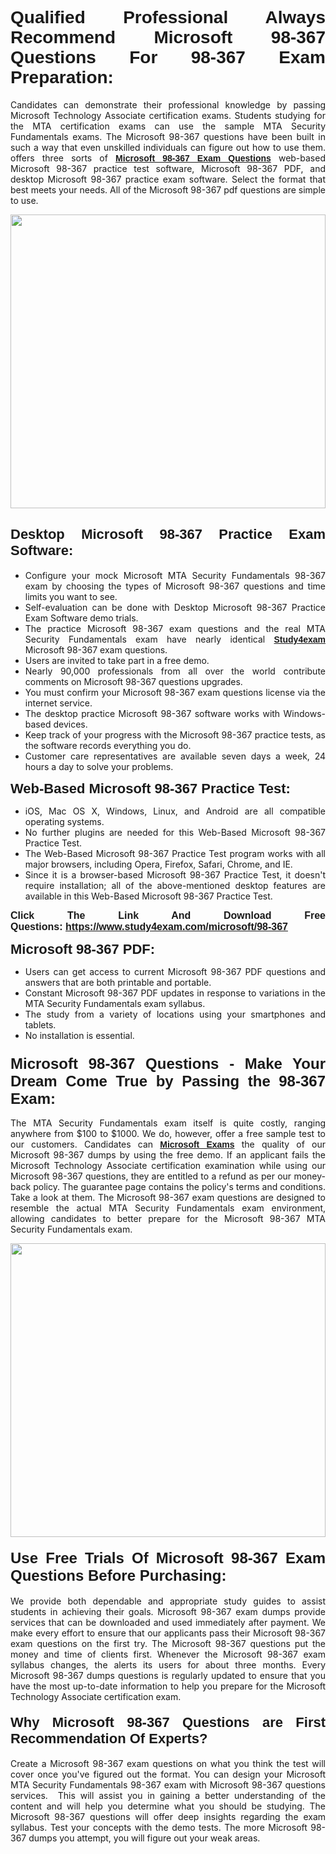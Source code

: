 <h1 style="text-align: justify;"><span style="font-family:Verdana,Geneva,sans-serif;"><strong>Qualified Professional Always Recommend Microsoft 98-367 Questions For 98-367 Exam Preparation:</strong></span></h1>

<p style="text-align: justify;">Candidates can demonstrate their professional knowledge by passing Microsoft Technology Associate certification exams. Students studying for the MTA certification exams can use the sample MTA Security Fundamentals exams. The Microsoft 98-367 questions have been built in such a way that even unskilled individuals can figure out how to use them. offers three sorts of <a href="https://www.study4exam.com/microsoft/98-367" target="_blank"><span style="font-family:Verdana,Geneva,sans-serif;"><strong>Microsoft 98-367 Exam Questions</strong></span></a> web-based Microsoft 98-367 practice test software, Microsoft 98-367 PDF, and desktop Microsoft 98-367 practice exam software. Select the format that best meets your needs. All of the Microsoft 98-367 pdf questions are simple to use.</p>

<p style="text-align: justify;"><a href="https://www.study4exam.com/microsoft/98-367" target="_blank"><img alt="" src="https://www.thequestionanswers.com/wp-content/uploads/2022/02/imgpsh_fullsize_anim-1.webp" style="width: 100%; height: 470px;" /></a></p>

<h2 style="text-align: justify;"><span style="font-family:Verdana,Geneva,sans-serif;"><strong><span style="font-size:22px;">Desktop Microsoft 98-367 Practice Exam Software:</span></strong></span></h2>

<ul>
	<li style="text-align: justify;">Configure your mock Microsoft MTA Security Fundamentals 98-367 exam by choosing the types of Microsoft 98-367 questions and time limits you want to see.</li>
	<li style="text-align: justify;">Self-evaluation can be done with Desktop Microsoft 98-367 Practice Exam Software demo trials.</li>
	<li style="text-align: justify;">The practice Microsoft 98-367 exam questions and the real MTA Security Fundamentals exam have nearly identical <a href="https://www.study4exam.com/" target="_blank"><span style="font-family:Verdana,Geneva,sans-serif;"><strong>Study4exam</strong></span></a> Microsoft 98-367 exam questions.</li>
	<li style="text-align: justify;">Users are invited to take part in a free demo.</li>
	<li style="text-align: justify;">Nearly 90,000 professionals from all over the world contribute comments on Microsoft 98-367 questions upgrades.</li>
	<li style="text-align: justify;">You must confirm your Microsoft 98-367 exam questions license via the internet service.</li>
	<li style="text-align: justify;">The desktop practice Microsoft 98-367 software works with Windows-based devices.</li>
	<li style="text-align: justify;">Keep track of your progress with the Microsoft 98-367 practice tests, as the software records everything you do.</li>
	<li style="text-align: justify;">Customer care representatives are available seven days a week, 24 hours a day to solve your problems.</li>
</ul>

<p style="text-align: justify;"><strong><span style="font-size:22px;"><span style="font-family:Verdana,Geneva,sans-serif;">Web-Based Microsoft 98-367 Practice Test:</span></span></strong></p>

<ul>
	<li style="text-align: justify;">iOS, Mac OS X, Windows, Linux, and Android are all compatible operating systems.</li>
	<li style="text-align: justify;">No further plugins are needed for this Web-Based Microsoft 98-367 Practice Test.</li>
	<li style="text-align: justify;">The Web-Based Microsoft 98-367 Practice Test program works with all major browsers, including Opera, Firefox, Safari, Chrome, and IE.</li>
	<li style="text-align: justify;">Since it is a browser-based Microsoft 98-367 Practice Test, it doesn't require installation; all of the above-mentioned desktop features are available in this Web-Based Microsoft 98-367 Practice Test.</li>
</ul>

<p style="text-align: justify;"><span style="font-size:16px;"><span style="font-family:Tahoma,Geneva,sans-serif;"><strong>Click The Link And Download Free Questions:</strong> <strong><a href="https://www.study4exam.com/microsoft/98-367" target="_blank">https://www.study4exam.com/microsoft/98-367</a></strong></span></span></p>

<p style="text-align: justify;"><strong><span style="font-size:22px;"><span style="font-family:Verdana,Geneva,sans-serif;">Microsoft 98-367 PDF:</span></span></strong></p>

<ul>
	<li style="text-align: justify;">Users can get access to current Microsoft 98-367 PDF questions and answers that are both printable and portable.</li>
	<li style="text-align: justify;">Constant Microsoft 98-367 PDF updates in response to variations in the MTA Security Fundamentals exam syllabus.</li>
	<li style="text-align: justify;">The study from a variety of locations using your smartphones and tablets.</li>
	<li style="text-align: justify;">No installation is essential.</li>
</ul>

<h3 style="text-align: justify;"><span style="font-family:Verdana,Geneva,sans-serif;"><strong><span style="font-size:24px;">Microsoft 98-367 Questions - Make Your Dream Come True by Passing the 98-367 Exam:</span></strong></span></h3>

<p style="text-align: justify;">The MTA Security Fundamentals exam itself is quite costly, ranging anywhere from $100 to $1000. We do, however, offer a free sample test to our customers. Candidates can <a href="https://www.study4exam.com/microsoft-exams" target="_blank"><span style="font-family:Verdana,Geneva,sans-serif;"><strong>Microsoft Exams</strong></span></a> the quality of our Microsoft 98-367 dumps by using the free demo. If an applicant fails the Microsoft Technology Associate certification examination while using our Microsoft 98-367 questions, they are entitled to a refund as per our money-back policy. The guarantee page contains the policy's terms and conditions. Take a look at them. The Microsoft 98-367 exam questions are designed to resemble the actual MTA Security Fundamentals exam environment, allowing candidates to better prepare for the Microsoft 98-367 MTA Security Fundamentals exam.</p>

<p style="text-align: center;"><a href="https://www.study4exam.com/microsoft/98-367" target="_blank"><img alt="" src="https://www.thequestionanswers.com/wp-content/uploads/2022/02/imgpsh_fullsize_anim.webp" style="width: 100%; height: 470px;" /></a></p>

<h4 style="text-align: justify;"><span style="font-family:Verdana,Geneva,sans-serif;"><strong><span style="font-size:24px;">Use Free Trials Of Microsoft 98-367 Exam Questions Before Purchasing:</span></strong></span></h4>

<p style="text-align: justify;">We provide both dependable and appropriate study guides to assist students in achieving their goals. Microsoft 98-367 exam dumps provide services that can be downloaded and used immediately after payment. We make every effort to ensure that our applicants pass their Microsoft 98-367 exam questions on the first try. The Microsoft 98-367 questions put the money and time of clients first. Whenever the Microsoft 98-367 exam syllabus changes, the alerts its users for about three months. Every Microsoft 98-367 dumps questions is regularly updated to ensure that you have the most up-to-date information to help you prepare for the Microsoft Technology Associate certification exam.</p>

<h4 style="text-align: justify;"><strong><span style="font-family:Verdana,Geneva,sans-serif;"><span style="font-size:22px;">Why Microsoft 98-367 Questions are First Recommendation Of Experts?</span></span></strong></h4>

<p style="text-align: justify;">Create a Microsoft 98-367 exam questions on what you think the test will cover once you've figured out the format. You can design your Microsoft MTA Security Fundamentals 98-367 exam with Microsoft 98-367 questions services.  This will assist you in gaining a better understanding of the content and will help you determine what you should be studying. The Microsoft 98-367 questions will offer deep insights regarding the exam syllabus. Test your concepts with the demo tests. The more Microsoft 98-367 dumps you attempt, you will figure out your weak areas. </p>
